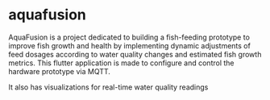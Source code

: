 # aquafusion

AquaFusion is a project dedicated to building a fish-feeding prototype to improve fish growth and health by implementing dynamic adjustments of feed dosages according to water quality changes and estimated fish growth metrics. This flutter application is made to configure and control the hardware prototype via MQTT. 

It also has visualizations for real-time water quality readings 
